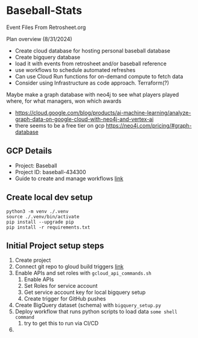 # Baseball-Stats
Event Files From Retrosheet.org

Plan overview (8/31/2024)
- Create cloud database for hosting personal baseball database
- Create bigquery database
- load it with events from retrosheet and/or baseball reference
- use workflows to schedule automated refreshes
- Can use Cloud Run functions for on-demand compute to fetch data
- Consider using Infrastructure as code approach. Terraform(?)

Maybe make a graph database with neo4j to see what players played where, for what managers, won which awards
- https://cloud.google.com/blog/products/ai-machine-learning/analyze-graph-data-on-google-cloud-with-neo4j-and-vertex-ai
- there seems to be a free tier on gcp https://neo4j.com/pricing/#graph-database

## GCP Details
- Project: Baseball
- Project ID: baseball-434300
- Guide to create and manage workflows [link](https://cloud.google.com/workflows/docs/creating-updating-workflow)


## Create local dev setup
```
python3 -m venv ./.venv
source ./.venv/bin/activate
pip install --upgrade pip
pip install -r requirements.txt
```

## Initial Project setup steps
1. Create project
2. Connect git repo to gloud build triggers [link](https://cloud.google.com/build/docs/automating-builds/create-manage-triggers)
3. Enable APIs and set roles with `gcloud_api_commands.sh`
   1. Enable APIs
   2. Set Roles for service account
   3. Get service account key for local bigquery setup
   4. Create trigger for GitHub pushes
4. Create BigQuery dataset (schema) with `bigquery_setup.py`
5. Deploy workflow that runs python scripts to load data `some shell command`
   1. try to get this to run via CI/CD
6. 